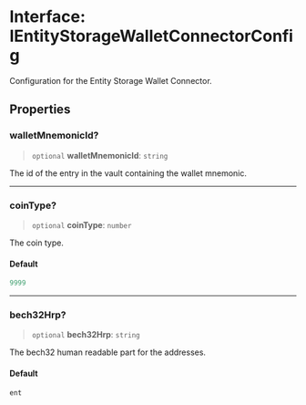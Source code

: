 # Interface: IEntityStorageWalletConnectorConfig

Configuration for the Entity Storage Wallet Connector.

## Properties

### walletMnemonicId?

> `optional` **walletMnemonicId**: `string`

The id of the entry in the vault containing the wallet mnemonic.

***

### coinType?

> `optional` **coinType**: `number`

The coin type.

#### Default

```ts
9999
```

***

### bech32Hrp?

> `optional` **bech32Hrp**: `string`

The bech32 human readable part for the addresses.

#### Default

```ts
ent
```
